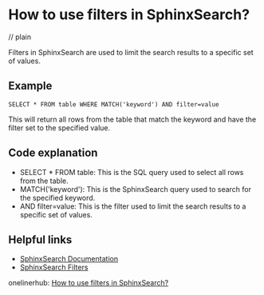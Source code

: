 # How to use filters in SphinxSearch?
// plain

Filters in SphinxSearch are used to limit the search results to a specific set of values.

## Example

```
SELECT * FROM table WHERE MATCH('keyword') AND filter=value
```

This will return all rows from the table that match the keyword and have the filter set to the specified value.

## Code explanation

- SELECT * FROM table: This is the SQL query used to select all rows from the table.
- MATCH('keyword'): This is the SphinxSearch query used to search for the specified keyword.
- AND filter=value: This is the filter used to limit the search results to a specific set of values.

## Helpful links
- [SphinxSearch Documentation](http://sphinxsearch.com/docs/current.html)
- [SphinxSearch Filters](http://sphinxsearch.com/docs/current.html#filters)

onelinerhub: [How to use filters in SphinxSearch?](https://onelinerhub.com/sphinx-search/how-to-use-filters-in-sphinxsearch)